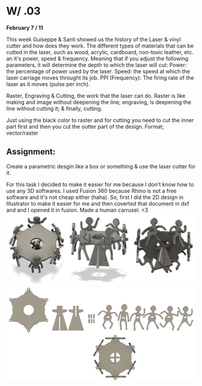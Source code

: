 # W/ .03

**February 7 / 11**

This week Guiseppe & Santi showed us the history of the Laser & vinyl cutter and how does they work. The different types of materials that can be cutted in the laser, such as wood, acrylic, cardboard, non-toxic leather, etc. an it's power, speed & frequency.
Meaning that if you adjust the following parameters, it will determine the depth to which the laser will cut:
Power: the percentage of power used by the laser.
Speed: the speed at which the laser carriage moves throught its job.
PPI (Frequency): The firing rate of the laser as it moves (pulse per inch).

Raster, Engraving & Cutting, the work that the laser can do. Raster is like making and image without deepening the line; engraving, is deepening the line without cutting it; & finally, cutting.

Just using the black color to raster and for cutting you need to cut the inner part first and then you cut the outter part of the design. Format; vector/raster

## Assignment:
Create a parametric desgin like a box or something & use the laser cutter for it.

For this task I decided to make it easier for me because I don't know how to use any 3D softwares. I used Fusion 360 because Rhino is not a free software and it's not cheap either (haha). So, first I did the 2D design in Illustrator to make it easier for me and then coverted that document in dxf and and I opened it in fusion. Made a human carrusel. <3
<img src= "../../images/monoscarrusel.jpg" alt="Photo of Carrusel design">
<img src= "../../images/monos.png" alt="Photo of Carrusel design">
